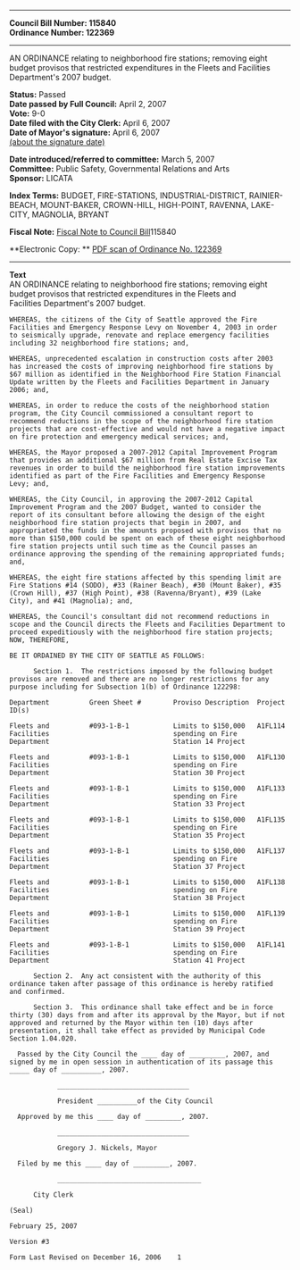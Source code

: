 * * * * *  
  
**Council Bill Number: [](#h0)[](#h2)115840**   
**Ordinance Number: 122369**  
  
* * * * *  
  
AN ORDINANCE relating to neighborhood fire stations; removing eight budget provisos that restricted expenditures in the Fleets and Facilities Department's 2007 budget.  
  
**Status:** Passed   
**Date passed by Full Council:** April 2, 2007   
**Vote:** 9-0   
**Date filed with the City Clerk:** April 6, 2007   
**Date of Mayor's signature:** April 6, 2007   
[(about the signature date)](/~public/approvaldate.htm)   
  
  
**Date introduced/referred to committee:** March 5, 2007   
**Committee:** Public Safety, Governmental Relations and Arts   
**Sponsor:** LICATA   
  
**Index Terms:** BUDGET, FIRE-STATIONS, INDUSTRIAL-DISTRICT, RAINIER-BEACH, MOUNT-BAKER, CROWN-HILL, HIGH-POINT, RAVENNA, LAKE-CITY, MAGNOLIA, BRYANT  
  
**Fiscal Note:** [Fiscal Note to Council Bill](http://clerk.seattle.gov/~public/fnote/115840.htm)[](#h1)[](#h3)115840  
  
**Electronic Copy: ** [PDF scan of Ordinance No. 122369](/~archives/Ordinances/Ord_122369.pdf)  
  
* * * * *  
  
**Text**  
    AN ORDINANCE relating to neighborhood fire stations; removing eight  
    budget provisos that restricted expenditures in the Fleets and  
    Facilities Department's 2007 budget.  
  
    WHEREAS, the citizens of the City of Seattle approved the Fire  
    Facilities and Emergency Response Levy on November 4, 2003 in order  
    to seismically upgrade, renovate and replace emergency facilities  
    including 32 neighborhood fire stations; and,  
  
    WHEREAS, unprecedented escalation in construction costs after 2003  
    has increased the costs of improving neighborhood fire stations by  
    $67 million as identified in the Neighborhood Fire Station Financial  
    Update written by the Fleets and Facilities Department in January  
    2006; and,  
  
    WHEREAS, in order to reduce the costs of the neighborhood station  
    program, the City Council commissioned a consultant report to  
    recommend reductions in the scope of the neighborhood fire station  
    projects that are cost-effective and would not have a negative impact  
    on fire protection and emergency medical services; and,  
  
    WHEREAS, the Mayor proposed a 2007-2012 Capital Improvement Program  
    that provides an additional $67 million from Real Estate Excise Tax  
    revenues in order to build the neighborhood fire station improvements  
    identified as part of the Fire Facilities and Emergency Response  
    Levy; and,  
  
    WHEREAS, the City Council, in approving the 2007-2012 Capital  
    Improvement Program and the 2007 Budget, wanted to consider the  
    report of its consultant before allowing the design of the eight  
    neighborhood fire station projects that begin in 2007, and  
    appropriated the funds in the amounts proposed with provisos that no  
    more than $150,000 could be spent on each of these eight neighborhood  
    fire station projects until such time as the Council passes an  
    ordinance approving the spending of the remaining appropriated funds;  
    and,  
  
    WHEREAS, the eight fire stations affected by this spending limit are  
    Fire Stations #14 (SODO), #33 (Rainer Beach), #30 (Mount Baker), #35  
    (Crown Hill), #37 (High Point), #38 (Ravenna/Bryant), #39 (Lake  
    City), and #41 (Magnolia); and,  
  
    WHEREAS, the Council's consultant did not recommend reductions in  
    scope and the Council directs the Fleets and Facilities Department to  
    proceed expeditiously with the neighborhood fire station projects;  
    NOW, THEREFORE,  
  
    BE IT ORDAINED BY THE CITY OF SEATTLE AS FOLLOWS:  
  
          Section 1.  The restrictions imposed by the following budget  
    provisos are removed and there are no longer restrictions for any  
    purpose including for Subsection 1(b) of Ordinance 122298:  
  
    Department          Green Sheet #        Proviso Description  Project ID(s)  
  
    Fleets and          #093-1-B-1           Limits to $150,000   A1FL114  
    Facilities                               spending on Fire  
    Department                               Station 14 Project  
  
    Fleets and          #093-1-B-1           Limits to $150,000   A1FL130  
    Facilities                               spending on Fire  
    Department                               Station 30 Project  
  
    Fleets and          #093-1-B-1           Limits to $150,000   A1FL133  
    Facilities                               spending on Fire  
    Department                               Station 33 Project  
  
    Fleets and          #093-1-B-1           Limits to $150,000   A1FL135  
    Facilities                               spending on Fire  
    Department                               Station 35 Project  
  
    Fleets and          #093-1-B-1           Limits to $150,000   A1FL137  
    Facilities                               spending on Fire  
    Department                               Station 37 Project  
  
    Fleets and          #093-1-B-1           Limits to $150,000   A1FL138  
    Facilities                               spending on Fire  
    Department                               Station 38 Project  
  
    Fleets and          #093-1-B-1           Limits to $150,000   A1FL139  
    Facilities                               spending on Fire  
    Department                               Station 39 Project  
  
    Fleets and          #093-1-B-1           Limits to $150,000   A1FL141  
    Facilities                               spending on Fire  
    Department                               Station 41 Project  
  
          Section 2.  Any act consistent with the authority of this  
    ordinance taken after passage of this ordinance is hereby ratified  
    and confirmed.  
  
          Section 3.  This ordinance shall take effect and be in force  
    thirty (30) days from and after its approval by the Mayor, but if not  
    approved and returned by the Mayor within ten (10) days after  
    presentation, it shall take effect as provided by Municipal Code  
    Section 1.04.020.  
  
      Passed by the City Council the ____ day of _________, 2007, and  
    signed by me in open session in authentication of its passage this  
    _____ day of __________, 2007.  
  
                _________________________________  
  
                President __________of the City Council  
  
      Approved by me this ____ day of _________, 2007.  
  
                _________________________________  
  
                Gregory J. Nickels, Mayor  
  
      Filed by me this ____ day of _________, 2007.  
  
                ____________________________________  
  
          City Clerk  
  
    (Seal)  
  
    February 25, 2007  
  
    Version #3  
  
    Form Last Revised on December 16, 2006    1  

